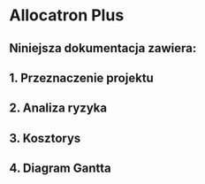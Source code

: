 # Allocatron Plus<br />
## Niniejsza dokumentacja zawiera:<br />
## 1. Przeznaczenie projektu
## 2. Analiza ryzyka
## 3. Kosztorys
## 4. Diagram Gantta

